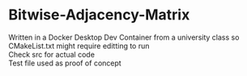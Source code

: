 # Bitwise-Adjacency-Matrix
Written in a Docker Desktop Dev Container from a university class so CMakeList.txt might require editting to run<br />
Check src for actual code<br />
Test file used as proof of concept<br />
